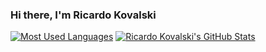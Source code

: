 ### Hi there, I'm Ricardo Kovalski

[![Most Used Languages](https://github-readme-stats.vercel.app/api/top-langs/?username=ricardokovalski&layout=compact&theme=nord)](https://github.com/ricardokovalski)
[![Ricardo Kovalski's GitHub Stats](https://github-readme-stats.vercel.app/api?username=ricardokovalski&hide=contribs&line_height=24&custom_title=Ricardo%20Kovalski's%20GitHub%20Stats&count_private=true&include_all_commits=true&show_icons=true&theme=nord)](https://github.com/ricardokovalski)
